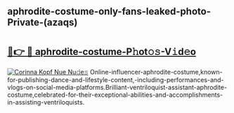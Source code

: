 ## aphrodite-costume-only-fans​-leaked-photo​-Private-(azaqs)


# <h2><a href="https://mediaupload.pro?title=aphrodite-costume&ref=git">🔗👉 🔴 aphrodite-costume-P𝚑ot𝚘𝚜-V𝚒d𝚎o</a></h2>

[![Corinna Kopf Nue Nu𝚍e𝚜](https://i.imgur.com/0qMVB7G.gif)](https://mediaupload.pro?title=aphrodite-costume&ref=git)
Online-influencer-aphrodite-costume,known-for-publishing-dance-and-lifestyle-content,-including-performances-and-vlogs-on-social-media-platforms.Brilliant-ventriloquist-assistant-aphrodite-costume,celebrated-for-their-exceptional-abilities-and-accomplishments-in-assisting-ventriloquists.  
